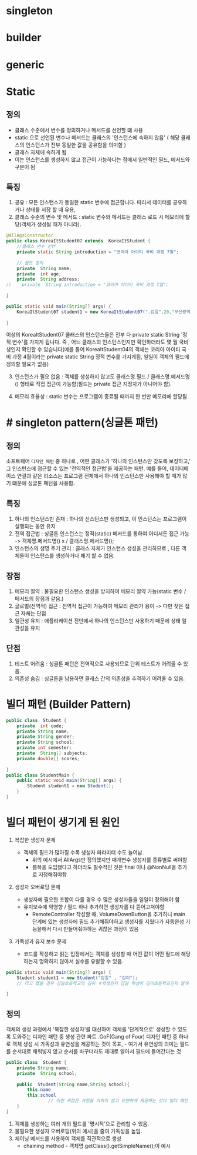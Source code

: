 # singleton
# builder
# generic


# Static

## 정의
- 클래스 수준에서 변수를 정의하거나 메서드를 선언할 떄 사용
- static 으로 선언된 변수나 메서드는 클래스의 '인스턴스에 속하지 않음' ( 해당 클래스의 인스턴스가 전부 동일한 값을 공유함을 의미함 )
- 클래스 자체에 속하게 됨
- 이는 인스턴스를 생성하지 않고 접근이 가능하다는 점에서 일반적인 필드, 메서드와 구분이 됨

## 특징
1. 공유 : 모든 인스턴스가 동일한 static 변수에 접근합니다. 따라서 데이터를 공유하거나 상태를 저장 할 때 유용,
2. 클래스 수준의 변수 및 메서드 : static 변수와 메서드는 클래스 로드 시 메모리에 할당(객체가 생성될 때가 아니라).
```java
@AllAgsConstructor
public class KoreaItStudent07 extends  KoreaItStudent {
    //클래스 변수 선언
    private static String introduction = "코리아 아이티 국비 과정 7월";
    
    // 필드 정의
    private  String name;
    private  int age;
    private  String address;
//    private  String introduction = "코리아 아이티 국비 과정 7월";
    
}

public static void main(String[] args) {
    KoreaItStudent07 student1 = new KoreaItStudent07(".김일",20,"부산광역시");
    
}
```
이상의 KoreaItStudent07 클래스의 인스턴스들은 전부 다 private static String '정적 변수'를 가지게 됩니다. 즉 , 어느 클래스의 인스턴스인지만 확인하더라도 몇 월 국비생인지 확인할 수 있습니다(예를 들어 KoreaItStudent04의 객체는 코리아 아이티 국비 과정 4월이라는 private static String 정적 변수를 가지게됨, 일일이 객체의 필드에 정의할 필요가 없음)

3. 인스턴스가 필요 없음 : 객체를 생성하지 않고도 클래스명.필드 / 클래스명.메서드명() 형태로 직접 접근이 가능함(필드는 private 접근 지정자가 아니어야 함).

4. 메모리 효율성 : static 변수는 프로그램이 종료될 때까지 한 번만 메모리에 할당됨


# # singleton pattern(싱글톤 패턴)
## 정의 
소프트웨어 `디자인 패턴` 중 하나로 , 어떤 클래스가 '하나의 인스턴스만 갖도록 보장하고,' 그 인스턴스에 접근할 수 있는 '전역적인 접근법'을 제공하는 패턴. 예를 들어, 데이터베이스 연결과 같은 리소스는 프로그램 전체에서 하나의 인스턴스만 사용해야 할 때가 많기 떄문에 싱글톤 패턴을 사용함.

## 특징 
1. 하나의 인스턴스만 존재 : 하나의 신스턴스만 생성되고, 이 인스턴스는 프로그램이 실행되는 동안 유지
2. 전역 접근법 : 싱글톤 인스턴스는 정적(static) 메서드를 통하여 어디서든 접근 가능 -> 객체명.메서드명() x / 클래스명.메서드명();
3. 인스턴스의 생명 주기 관리 : 클래스 자체가 인스턴스 생성을 관리하므로 , 다른 객체들이 인스턴스를 생성하거나 폐기 할 수 없음.

## 장점
1. 메모리 절약 : 불필요한 인스턴스 생성을 방지하여 메모리 절약 가능(static 변수 / 메서드의 장점과 같음.)
2. 글로벌(전역적) 접근 : 전역적 접근이 가능하여 메모리 관리가 용이 -> 다만 잦은 접근 자체는 단점
3. 일관성 유지 : 애플리케이션 전반에서 하나의 인스턴스만 사용하기 때문에 상태 일관성을 유지

## 단점
1. 테스트 어려움 : 싱글톤 패턴은 전역적으로 사용되므로 단위 테스트가 어려울 수 있음.
2. 의존성 숨김 : 싱글톤을 남용하면 클래스 간의 의존성을 추적하기 어려울 수 있음.

# 빌더 패턴 (Builder Pattern)
```java
public class  Student {
    private  int code;
    private String name;
    private String gender;
    private String school;
    private int semester;
    private  String[] subjects;
    private double[] scores;
    
}
public class StudentMain {
    public static void main(String[] args) {
        Student student1 = new Student();
    }
}
```
# 빌더 패턴이 생기게 된 원인
1. 복잡한 생성자 문제
   - 객체의 필드가 많아질 수록 생성자 파라미터 수도 늘어남.
     - 위의 예시에서 AllArgs만 정의했지만 매개변수 생성자를 종류별로 써야함
     - 롬복을 도입했다고 하더라도 필수적인 것은 final 이나 @NonNull을 추가로 지정해줘야함

2. 생성자 오버로딩 문제
   - 생성자에 필요한 조합이 다를 경우 수 많은 생성자들을 일일이 정의해야 함
   - 유지보수에 악영향 / 필드 하나 추가하면 생성자를 다 뜯어고쳐야함
     - RemoteController 작성할 때, VolumeDownButton을 추가하니 main 단계에 있는 생성자에 필드 추가해줘야하고 생성자를 지웠다가 자동완성 기능을해서 다시 만들어줘야하는 귀찮은 과정이 있음

3. 가독성과 유지 보수 문제
   - 코드를 작성하고 읽는 입장에서는 객체를 생성할 때 어떤 값이 어떤 필드에 해당하는지 명확하지 않아서 실수를 유발할 수 있음.
```java
public static void main(String[] args) {
    Student student1 = new Student("김일" , "김이");
    // 라고 했을 경우 김일초등학교의 김이 ㅎ학생인지 김일 학생이 김이초등학교인지 알게 뭐냐는 문제가 있음
    
}
```
## 정의
객체의 생성 과정에서 '복잡한 생성자'를 대신하여 객체를 '단계적으로' 생성할 수 있도록 도와주는 디자인 패턴 중 생성 관련 파트 .GoF(Gang of Four) 디자인 패턴 중 하나로 객체 생성 시 가독성과 유연성을 제공하는 것이 목표,
    - 여기서 유연성의 의미는 필드를 순서대로 채워넣지 않고 순서를 바꾸더라도 제대로 알아서 필드에 들어간다는 것

```java
public class  Student {
    private String name;
    private  String school;
    
    public  Student(String name,String school){
        this.name
        this.school 
                // 이런 귀찮은 과정을 거치지 않고 유연하게 제공하는 것이 빌더 패턴
    }
}
```
1. 객체를 생성하는 여러 개의 필드를 '명시적'으로 관리할 수 있음.
2. 불필요한 생성자 오버로딩(위의 예시)을 줄여 가독성을 높임.
3. 체이닝 메서드를 사용하여 객체를 직관적으로 생성
   - chaining method - 객체명.getClass().getSimpleName();이 예시










